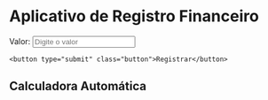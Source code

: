 <!DOCTYPE html>
<html lang="pt-BR">
<head>
  <meta charset="UTF-8">
  <meta name="viewport" content="width=device-width, initial-scale=1.0">
  <title>Aplicativo de Registro Financeiro</title>
  <link rel="stylesheet" href="styles.css">
</head>
<body>

<div class="container">
  <h1>Aplicativo de Registro Financeiro</h1>
  
  <!-- Formulário de registro financeiro -->
  <form id="registration-form">
    <div class="form-group">
      <label for="amount" class="label">Valor:</label>
      <input type="number" id="amount" name="amount" class="input-field" placeholder="Digite o valor">
    </div>
    
    <button type="submit" class="button">Registrar</button>
  </form>
  
  <!-- Calculadora -->
  <div class="calculator">
    <h2>Calculadora Automática</h2>
    <div class="result" id="result"></div>
  </div>
</div>

</body>
</html>
